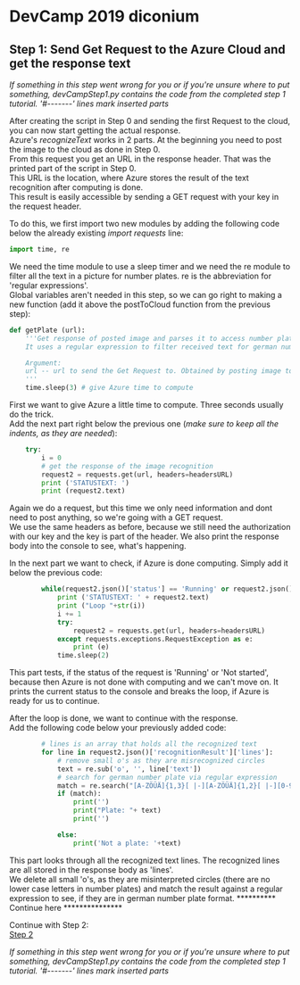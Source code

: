 # DevCamp 2019 diconium

## Step 1: Send Get Request to the Azure Cloud and get the response text

*If something in this step went wrong for you or if you're unsure where to put something, devCampStep1.py contains the code from the completed step 1 tutorial.*
 *'#-------' lines mark inserted parts*

After creating the script in Step 0 and sending the first Request to the cloud, you can now start getting the actual response.  
Azure's *recognizeText* works in 2 parts. At the beginning you need to post the image to the cloud as done in Step 0.  
From this request you get an URL in the response header. That was the printed part of the script in Step 0.  
This URL is the location, where Azure stores the result of the text recognition after computing is done.  
This result is easily accessible by sending a GET request with your key in the request header.  

To do this, we first import two new modules by adding the following code below the already existing *import requests* line:  

```python
import time, re
```

We need the time module to use a sleep timer and we need the re module to filter all the text in a picture for number plates.
re is the abbreviation for 'regular expressions'.  
Global variables aren't needed in this step, so we can go right to making a new function (add it above the postToCloud function from the previous step):  

```python
def getPlate (url):
    '''Get response of posted image and parses it to access number plate text.
    It uses a regular expression to filter received text for german number plates.

    Argument:
    url -- url to send the Get Request to. Obtained by posting image to Azure Cloud.
    '''
    time.sleep(3) # give Azure time to compute

```

First we want to give Azure a little time to compute. Three seconds usually do the trick.  
Add the next part right below the previous one (*make sure to keep all the indents, as they are needed*):  

```python
    try:
        i = 0
        # get the response of the image recognition
        request2 = requests.get(url, headers=headersURL)
        print ('STATUSTEXT: ')
        print (request2.text)
```

Again we do a request, but this time we only need information and dont need to post anything, so we're going with a GET request.  
We use the same headers as before, because we still need the authorization with our key and the key is part of the header. We also print the response body into the console to see, what's happening.  

In the next part we want to check, if Azure is done computing. Simply add it below the previous code:  

```python
        while(request2.json()['status'] == 'Running' or request2.json()['status'] == 'Not started'):
            print ('STATUSTEXT: ' + request2.text)
            print ("Loop "+str(i))
            i += 1
            try:
                request2 = requests.get(url, headers=headersURL)
            except requests.exceptions.RequestException as e:
                print (e)
            time.sleep(2)
```

This part tests, if the status of the request is 'Running' or 'Not started', because then Azure is not done with computing and we can't move on.
It prints the current status to the console and breaks the loop, if Azure is ready for us to continue.  

After the loop is done, we want to continue with the response.  
Add the following code below your previously added code:  

```python
        # lines is an array that holds all the recognized text
        for line in request2.json()['recognitionResult']['lines']:
            # remove small o's as they are misrecognized circles
            text = re.sub('o', '', line['text'])
            # search for german number plate via regular expression
            match = re.search("[A-ZÖÜÄ]{1,3}[ |-][A-ZÖÜÄ]{1,2}[ |-][0-9]{1,4}[E|H]?", text)
            if (match):
                print('')
                print("Plate: "+ text)
                print('')

            else:
                print('Not a plate: '+text)

```

This part looks through all the recognized text lines. The recognized lines are all stored in the response body as 'lines'.  
We delete all small 'o's, as they are misinterpreted circles (there are no lower case letters in number plates) and match the result against a regular expression to see, if they are in german number plate format.  ********** Continue here ***************


Continue with Step 2:  
[Step 2](https://github.com/volkerhielscher/netnei/blob/master/tutorial/step_2/)

*If something in this step went wrong for you or if you're unsure where to put something, devCampStep1.py contains the code from the completed step 1 tutorial.*
 *'#-------' lines mark inserted parts*
